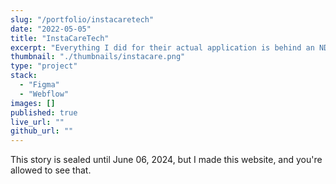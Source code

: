 ```yaml
---
slug: "/portfolio/instacaretech"
date: "2022-05-05"
title: "InstaCareTech"
excerpt: "Everything I did for their actual application is behind an NDA, however this website is public, and I made it."
thumbnail: "./thumbnails/instacare.png"
type: "project"
stack:
  - "Figma"
  - "Webflow"
images: []
published: true
live_url: ""
github_url: ""
---
```


This story is sealed until June 06, 2024, but I made this website, and you're
allowed to see that.
